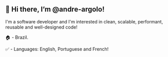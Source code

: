 👋 Hi there, I’m @andre-argolo!
---------------------------
I'm a software developer and I'm interested in clean, scalable, performant, reusable and well-designed code!

🏠 - Brazil.

✅ - Languages: English, Portuguese and French!

<!---
andre-argolo/andre-argolo is a ✨ special ✨ repository because its `README.md` (this file) appears on your GitHub profile.
You can click the Preview link to take a look at your changes.
--->
